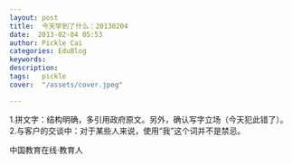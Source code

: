 ```yaml
---
layout: post  
title:  今天学到了什么：20130204  
date:  2013-02-04 05:53  
author: Pickle Cai  
categories: EduBlog  
keywords: 
description:   
tags:	pickle   
cover:  "/assets/cover.jpeg"  

---  
```

    
 1.拼文字：结构明确，多引用政府原文。另外，确认写字立场（今天犯此错了）。 2.与客户的交谈中：对于某些人来说，使用“我”这个词并不是禁忌。		

		    
 中国教育在线·教育人


